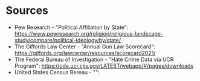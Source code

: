 # Sources

- Pew Research - "Political Affiliation by State": https://www.pewresearch.org/religion/religious-landscape-study/compare/political-ideology/by/state/
- The Giffords Law Center - "Annual Gun Law Scorecard": https://giffords.org/lawcenter/resources/scorecard2021/
- The Federal Bureau of Investigation - "Hate Crime Data via UCR Program": https://cde.ucr.cjis.gov/LATEST/webapp/#/pages/downloads
- United States Census Bereau - "": 